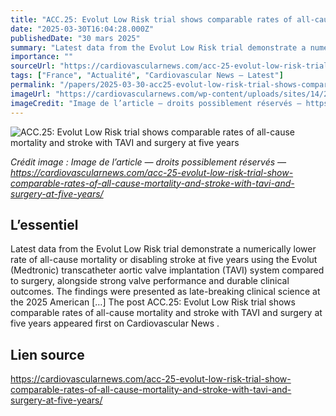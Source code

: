 ```yaml
---
title: "ACC.25: Evolut Low Risk trial shows comparable rates of all-cause mortality and stroke with TAVI and surgery at five years"
date: "2025-03-30T16:04:28.000Z"
publishedDate: "30 mars 2025"
summary: "Latest data from the Evolut Low Risk trial demonstrate a numerically lower rate of all-cause mortality or disabling stroke at five years using the Evolut (Medtronic) transcatheter aortic valve implantation (TAVI) system compared to surgery, alongside strong valve performance and durable clinical outcomes. The findings were presented as late-breaking clinical science at the 2025 American [&#8230;] The post ACC.25: Evolut Low Risk trial shows comparable rates of all-cause mortality and stroke with TAVI and surgery at five years appeared first on Cardiovascular News ."
importance: ""
sourceUrl: "https://cardiovascularnews.com/acc-25-evolut-low-risk-trial-show-comparable-rates-of-all-cause-mortality-and-stroke-with-tavi-and-surgery-at-five-years/"
tags: ["France", "Actualité", "Cardiovascular News — Latest"]
permalink: "/papers/2025-03-30-acc25-evolut-low-risk-trial-shows-comparable-rates-of-all-cause-mortality-and-stroke-with-tavi-and-surgery-at-five-years"
imageUrl: "https://cardiovascularnews.com/wp-content/uploads/sites/14/2023/03/Reardon-ACC-Photo-by-%C2%A9-ACCZach-Boyden-Holmes.jpg"
imageCredit: "Image de l’article — droits possiblement réservés — https://cardiovascularnews.com/acc-25-evolut-low-risk-trial-show-comparable-rates-of-all-cause-mortality-and-stroke-with-tavi-and-surgery-at-five-years/"
---
```


![ACC.25: Evolut Low Risk trial shows comparable rates of all-cause mortality and stroke with TAVI and surgery at five years](https://cardiovascularnews.com/wp-content/uploads/sites/14/2023/03/Reardon-ACC-Photo-by-%C2%A9-ACCZach-Boyden-Holmes.jpg)

*Crédit image : Image de l’article — droits possiblement réservés — https://cardiovascularnews.com/acc-25-evolut-low-risk-trial-show-comparable-rates-of-all-cause-mortality-and-stroke-with-tavi-and-surgery-at-five-years/*

## L’essentiel

Latest data from the Evolut Low Risk trial demonstrate a numerically lower rate of all-cause mortality or disabling stroke at five years using the Evolut (Medtronic) transcatheter aortic valve implantation (TAVI) system compared to surgery, alongside strong valve performance and durable clinical outcomes. The findings were presented as late-breaking clinical science at the 2025 American [&#8230;] The post ACC.25: Evolut Low Risk trial shows comparable rates of all-cause mortality and stroke with TAVI and surgery at five years appeared first on Cardiovascular News .

## Lien source

https://cardiovascularnews.com/acc-25-evolut-low-risk-trial-show-comparable-rates-of-all-cause-mortality-and-stroke-with-tavi-and-surgery-at-five-years/

